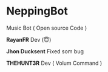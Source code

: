 # NeppingBot

Music Bot ( Open source Code )

**RayanFR** Dev (😇)

**Jhon Ducksent** Fixed som bug

**THEHUNT3R** Dev ( Volum Command )
